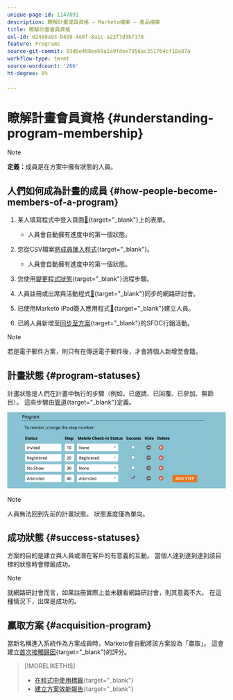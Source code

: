```yaml
---
unique-page-id: 1147091
description: 瞭解計畫成員資格 — Marketo檔案 — 產品檔案
title: 瞭解計畫會員資格
exl-id: 02480a93-b499-4e0f-8a1c-a22f7d3b7178
feature: Programs
source-git-commit: 93d6e498ee69a1a9fdee7956ac351764cf18a87a
workflow-type: tm+mt
source-wordcount: '266'
ht-degree: 0%

---
```


# 瞭解計畫會員資格 {#understanding-program-membership}

>[!NOTE]
>
>**定義：**&#x200B;成員是在方案中擁有狀態的人員。

## 人們如何成為計畫的成員 {#how-people-become-members-of-a-program}

1. 某人填寫程式中登入頁面[&#128279;](/help/marketo/getting-started/quick-wins/landing-page-with-a-form.md){target="_blank"}上的表單。

   * 人員會自動擁有進度中的第一個狀態。

1. 您從CSV檔案[將成員匯入程式](/help/marketo/product-docs/core-marketo-concepts/programs/working-with-programs/import-members-from-a-spreadsheet-into-a-program.md){target="_blank"}。

   * 人員會自動擁有進度中的第一個狀態。

1. 您使用[變更程式狀態](/help/marketo/product-docs/core-marketo-concepts/smart-campaigns/program-flow-actions/change-program-status.md){target="_blank"}流程步驟。
1. 人員註冊或出席與活動程式[&#128279;](/help/marketo/product-docs/demand-generation/events/understanding-events/event-partners.md){target="_blank"}同步的網路研討會。
1. 已使用Marketo iPad簽入應用程式[&#128279;](/help/marketo/product-docs/core-marketo-concepts/mobile-apps/event-check-in/check-people-into-your-event-from-your-tablet.md){target="_blank"}建立人員。
1. 已將人員新增至[同步至方案](/help/marketo/product-docs/crm-sync/salesforce-sync/sfdc-sync-details/sfdc-sync-campaign-sync.md){target="_blank"}的SFDC行銷活動。

>[!NOTE]
>
>若是電子郵件方案，則只有在傳送電子郵件後，才會將個人新增至會籍。

## 計畫狀態 {#program-statuses}

計畫狀態是人們在計畫中執行的步驟（例如，已邀請、已回覆、已參加、無節目）。 這些步驟由[管道](/help/marketo/product-docs/administration/tags/create-a-program-channel.md){target="_blank"}定義。

![](assets/image2015-2-5-15-3a14-3a48.png)

>[!NOTE]
>
>人員無法回到先前的計畫狀態。 狀態進度僅為單向。

## 成功狀態 {#success-statuses}

方案的目的是建立與人員或潛在客戶的有意義的互動。 當個人達到達到達到該目標的狀態時會標籤成功。

>[!NOTE]
>
>就網路研討會而言，如果註冊實際上並未觀看網路研討會，則其意義不大。 在這種情況下，出席是成功的。

## 贏取方案 {#acquisition-program}

當新名稱進入系統作為方案成員時，Marketo會自動將該方案設為「贏取」。 這會建立[首次接觸歸因](/help/marketo/product-docs/reporting/revenue-cycle-analytics/revenue-tools/attribution/understanding-attribution.md){target="_blank"}的評分。

>[!MORELIKETHIS]
>
>* [在程式中使用標籤](/help/marketo/product-docs/core-marketo-concepts/programs/working-with-programs/use-tags-in-a-program.md){target="_blank"}
>* [建立方案效能報告](/help/marketo/product-docs/core-marketo-concepts/programs/program-performance-report/create-a-program-performance-report.md){target="_blank"}
